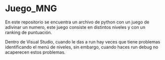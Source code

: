 # Juego_MNG
En este repositorio se encuentra un archivo de python con un juego de adivinar un numero, este juego consiste en distintos niveles y con un ranking de puntuación.

Dentro de Visual Studio, cuando le das a run hay veces que tiene problemas identificando el menú de niveles, sin embargo, cuando haces run debug no acaperecen estos problemas.
